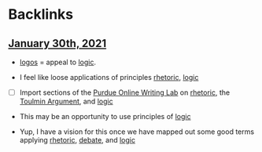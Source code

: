 
# Backlinks
## [January 30th, 2021](<January 30th, 2021.md>)
- [logos](<logos.md>) = appeal to [logic](<logic.md>).

- I feel like loose applications of principles [rhetoric](<rhetoric.md>), [logic](<logic.md>)

- [ ] Import sections of the [Purdue Online Writing Lab](<Purdue Online Writing Lab.md>) on [rhetoric](<rhetoric.md>), the [Toulmin Argument](<Toulmin Argument.md>), and [logic](<logic.md>)

- This may be an opportunity to use principles of [logic](<logic.md>)

- Yup, I have a vision for this once we have mapped out some good terms applying [rhetoric](<rhetoric.md>), [debate](<debate.md>), and [logic](<logic.md>)

